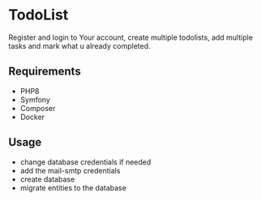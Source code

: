 # TodoList

Register and login to Your account, create multiple todolists, add multiple tasks and mark what u already completed.

## Requirements

- PHP8
- Symfony
- Composer
- Docker

## Usage

- change database credentials if needed
- add the mail-smtp credentials
- create database
- migrate entities to the database
